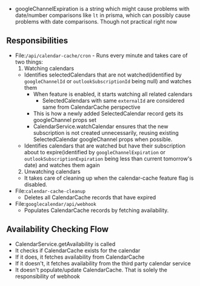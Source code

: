 - googleChannelExpiration is a string which might cause problems with date/number comparisons like `lt` in prisma, which can possibly cause problems with date comparisons. Though not practical right now

## Responsibilities
- File:`/api/calendar-cache/cron` - Runs every minute and takes care of two things:
  1. Watching calendars
    - Identifies selectedCalendars that are not watched(identified by `googleChannelId` or `outlookSubscriptionId` being null) and watches them
      - When feature is enabled, it starts watching all related calendars
        - SelectedCalendars with same `externalId` are considered same from CalendarCache perspective
      - This is how a newly added SelectedCalendar record gets its googleChannel props set
      - CalendarService.watchCalendar ensures that the new subscription is not created unnecessarily, reusing existing SelectedCalendar googleChannel props when possible.
    - Identifies calendars that are watched but have their subscription about to expire(identified by `googleChannelExpiration` or `outlookSubscriptionExpiration` being less than current tomorrow's date) and watches them again
  2. Unwatching calendars
    - It takes care of cleaning up when the calendar-cache feature flag is disabled.
- File:`calendar-cache-cleanup`
  - Deletes all CalendarCache records that have expired
- File:`googlecalendar/api/webhook`
  - Populates CalendarCache records by fetching availability.

## Availability Checking Flow
- CalendarService.getAvailability is called 
- It checks if CalendarCache exists for the calendar
- If it does, it fetches availability from CalendarCache
- If it doesn't, it fetches availability from the third party calendar service
- It doesn't populate/update CalendarCache. That is solely the responsibility of webhook
